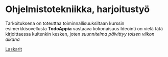 # Ohjelmistotekniikka, harjoitustyö

Tarkoituksena on toteuttaa toiminnallisuuksiltaan kurssin esimerkkisovellusta **TodoAppia** vastaava kokonaisuus
Ideointi on vielä tätä kirjoittaessa kuitenkin kesken, joten *suunnitelma päivittyy toisen viikon aikana*

 [Laskarit](https://github.com/miikuel/ot-harjoitustyo/tree/main/laskarit)

